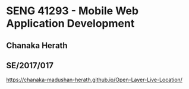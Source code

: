 # SENG 41293 - Mobile Web Application Development

## Chanaka Herath
## SE/2017/017

https://chanaka-madushan-herath.github.io/Open-Layer-Live-Location/